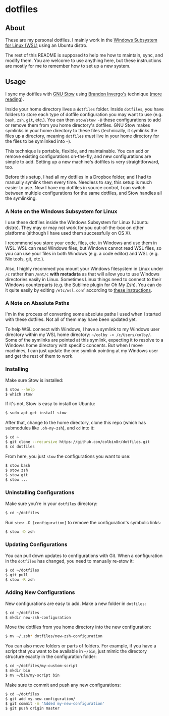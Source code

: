 # dotfiles

## About

These are my personal dotfiles. I mainly work in the [Windows Subsystem for Linux (WSL)](https://docs.microsoft.com/en-us/windows/wsl/install-win10) using an Ubuntu distro.

The rest of this README is supposed to help me how to maintain, sync, and modify them. You are welcome to use anything here, but these instructions are mostly for me to remember how to set up a new system.

## Usage

I sync my dotfiles with [GNU Stow](https://www.gnu.org/software/stow/) using [Brandon Invergo's](http://brandon.invergo.net/news/2012-05-26-using-gnu-stow-to-manage-your-dotfiles.html) technique ([more reading](https://github.com/xero/dotfiles)).

Inside your home directory lives a `dotfiles` folder. Inside `dotfiles`, you have folders to store each type of dotfile configuration you may want to use (e.g. `bash`, `zsh`, `git`, etc.). You can then `stow`/`stow -D` these configurations to add or remove them from you home directory's dotfiles. GNU Stow makes symlinks in your home directory to these files (technically, it symlinks the files up a directory, meaning `dotfiles` *must* live in your home directory for the files to be symlinked into `~`).

This technique is portable, flexible, and maintainable. You can add or remove existing configurations on-the-fly, and new configurations are simple to add. Setting up a new machine's dotfiles is very straightforward, too.

Before this setup, I had all my dotfiles in a Dropbox folder, and I had to manually symlink them every time. Needless to say, this setup is much easier to use. Now I have my dotfiles in source control, I can switch between multiple configurations for the same dotfiles, and Stow handles all the symlinking.

### A Note on the Windows Subsystem for Linux

I use these dotfiles inside the Windows Subsystem for Linux (Ubuntu distro). They may or may not work for you out-of-the-box on other platforms (although I have used them successfully on OS X).

I recommend you store your code, files, etc. in Windows and use them in WSL. WSL can read Windows files, but Windows cannot read WSL files, so you can use your files in both Windows (e.g. a code editor) and WSL (e.g. Nix tools, git, etc.).

Also, I highly recommed you mount your Windows filesystem in Linux under `/c` rather than `/mnt/c` **with metadata** as that will allow you to use Windows directories easily in Linux. Sometimes Linux things need to connect to their Windows counterparts (e.g. the Sublime plugin for Oh My Zsh). You can do it quite easily by editing `/etc/wsl.conf` according to [these instructions](https://github.com/Microsoft/WSL/issues/1918#issuecomment-368269436).

### A Note on Absolute Paths

I'm in the process of converting some absolute paths I used when I started with these dotfiles. Not all of them may have been updated yet.

To help WSL connect with Windows, I have a symlink to my Windows user directory within my WSL home directory: `~/colby -> /c/Users/colby/`. Some of the symlinks are pointed at this symlink, expecting it to resolve to a Windows home directory with specific concents. But when I move machines, I can just update the one symlink pointing at my Windows user and get the rest of them to work.

### Installing

Make sure Stow is installed:
```sh
$ stow --help
$ which stow
```

If it's not, Stow is easy to install on Ubuntu:
```sh
$ sudo apt-get install stow
```

After that, change to the home directory, clone this repo (which has submodules like `.oh-my-zsh`), and `cd` into it:
```sh
$ cd ~
$ git clone --recursive https://github.com/colbin8r/dotfiles.git
$ cd dotfiles
```

From here, you just `stow` the configurations you want to use:
```sh
$ stow bash
$ stow zsh
$ stow git
$ stow ...
```

### Uninstalling Configurations

Make sure you're in your `dotfiles` directory:
```sh
$ cd ~/dotfiles
```

Run `stow -D [configuration]` to remove the configuration's symbolic links:
```sh
$ stow -D zsh
```

### Updating Configurations

You can pull down updates to configurations with Git. When a configuration in the `dotfiles` has changed, you need to manually re-stow it:
```sh
$ cd ~/dotfiles
$ git pull
$ stow -R zsh
```

### Adding New Configurations

New configurations are easy to add. Make a new folder in `dotfiles`:
```sh
$ cd ~/dotfiles
$ mkdir new-zsh-configuration
```

Move the dotfiles from you home directory into the new configuration:
```sh
$ mv ~/.zsh* dotfiles/new-zsh-configuration
```

You can also move folders or parts of folders. For example, if you have a script that you want to be available in `~/bin`, just mimic the directory structure exactly in the configuration folder:
```sh
$ cd ~/dotfiles/my-custom-script
$ mkdir bin
$ mv ~/bin/my-script bin
```

Make sure to commit and push any new configurations:
```sh
$ cd ~/dotfiles
$ git add my-new-configuration/
$ git commit -m 'Added my-new-configuration'
$ git push origin master
```
